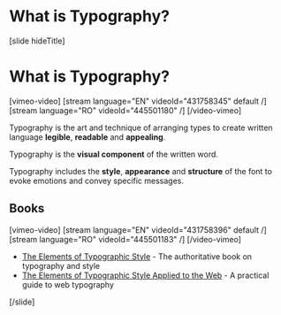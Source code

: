 # What is Typography?

[slide hideTitle]
# What is Typography?

[vimeo-video]
[stream language="EN" videoId="431758345" default /]
[stream language="RO" videoId="445501180" /]
[/video-vimeo]

Typography is the art and technique of arranging types to create written language **legible**, **readable** and **appealing**.

Typography is the **visual component** of the written word.

Typography includes the **style**, **appearance** and **structure** of the font to evoke emotions and convey specific messages.

## Books

[vimeo-video]
[stream language="EN" videoId="431758396" default /]
[stream language="RO" videoId="445501183" /]
[/video-vimeo]

* [The Elements of Typographic Style](https://en.wikipedia.org/wiki/The_Elements_of_Typographic_Style) - The authoritative book on typography and style
* [The Elements of Typographic Style Applied to the Web](http://webtypography.net/) - A practical guide to web typography

[/slide]
